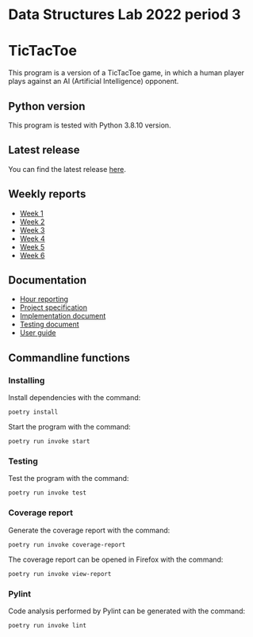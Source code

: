 # Data Structures Lab 2022 period 3

# TicTacToe

This program is a version of a TicTacToe game, in which a human player plays against an AI (Artificial Intelligence) opponent.

## Python version

This program is tested with Python 3.8.10 version.

## Latest release

You can find the latest release [here]().


## Weekly reports


* [Week 1](https://github.com/riikkayoki/TicTacToe/blob/master/documentation/weekly_reports/weekly_report_1.md)
* [Week 2](https://github.com/riikkayoki/TicTacToe/blob/master/documentation/weekly_reports/weekly_report_2.md)
* [Week 3](https://github.com/riikkayoki/TicTacToe/blob/master/documentation/weekly_reports/weekly_report_3.md)
* [Week 4](https://github.com/riikkayoki/TicTacToe/blob/master/documentation/weekly_reports/weekly_report_4.md)
* [Week 5](https://github.com/riikkayoki/TicTacToe/blob/master/documentation/weekly_reports/weekly_report_5.md)
* [Week 6](https://github.com/riikkayoki/TicTacToe/blob/master/documentation/weekly_reports/weekly_report_6.md)

## Documentation

* [Hour reporting](https://github.com/riikkayoki/TicTacToe/blob/master/documentation/hour_reporting.md)
* [Project specification](https://github.com/riikkayoki/TicTacToe/blob/master/documentation/project_specification.md)
* [Implementation document](https://github.com/riikkayoki/TicTacToe/blob/master/documentation/implemantation_document.md)
* [Testing document](https://github.com/riikkayoki/TicTacToe/blob/master/documentation/testing_document.md)
* [User guide](https://github.com/riikkayoki/TicTacToe/blob/master/documentation/user_guide.md)

## Commandline functions

### Installing

Install dependencies with the command:

```
poetry install
```

Start the program with the command:

```
poetry run invoke start
```


### Testing

Test the program with the command:

```
poetry run invoke test
```


### Coverage report

Generate the coverage report with the command:

```
poetry run invoke coverage-report
```

The coverage report can be opened in Firefox with the command:

```
poetry run invoke view-report
```

### Pylint

Code analysis performed by Pylint can be generated with the command:

```
poetry run invoke lint
```
